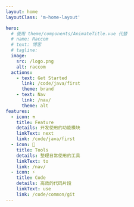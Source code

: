 ```yaml
---
layout: home
layoutClass: 'm-home-layout'

hero:
  # 使用 theme/components/AnimateTitle.vue 代替 
  # name: Raccom
  # text: 博客
  # tagline: 
  image:
    src: /logo.png
    alt: raccom
  actions:
    - text: Get Started
      link: /code/java/first
      theme: brand
    - text: Nav
      link: /nav/
      theme: alt
features:
  - icon: ⚗
    title: Feature
    details: 开发使用的功能模块
    linkText: next
    link: /code/java/first
  - icon: 🔧
    title: Tools
    details: 整理日常使用的工具
    linkText: to
    link: /nav/
  - icon: ⚡
    title: Code
    details: 高效的代码片段
    linkText: use
    link: /code/common/git
---
```


<style lang="scss">
.m-home-layout .image-src{
    opacity: 0.9;
    transition: .3s;
}
.m-home-layout .image-src:hover {
    opacity: 1;
}
</style>

<script lang="ts" setup>
</script>
